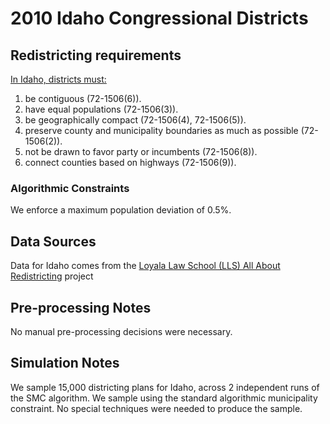 # 2010 Idaho Congressional Districts

## Redistricting requirements
[In Idaho, districts must:](https://legislature.idaho.gov/statutesrules/idstat/Title72/T72CH15/SECT72-1506/)

1. be contiguous (72-1506(6)).
2. have equal populations (72-1506(3)).
3. be geographically compact (72-1506(4), 72-1506(5)).
4. preserve county and municipality boundaries as much as possible (72-1506(2)).
5. not be drawn to favor party or incumbents (72-1506(8)).
6. connect counties based on highways (72-1506(9)).

### Algorithmic Constraints
We enforce a maximum population deviation of 0.5%.

## Data Sources
Data for Idaho comes from the [Loyala Law School (LLS) All About Redistricting](https://redistricting.lls.edu/state/idaho/?cycle=2010&level=Congress&startdate=2011-10-17) project

## Pre-processing Notes
No manual pre-processing decisions were necessary.

## Simulation Notes
We sample 15,000 districting plans for Idaho, across 2 independent runs of the SMC algorithm.
We sample using the standard algorithmic municipality constraint.
No special techniques were needed to produce the sample.
